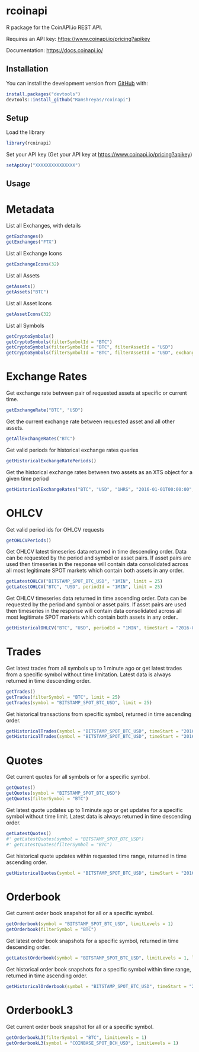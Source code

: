 
<!-- README.md is generated from README.Rmd. Please edit that file -->

# rcoinapi

<!-- badges: start -->
<!-- badges: end -->

R package for the CoinAPI.io REST API.

Requires an API key: <https://www.coinapi.io/pricing?apikey>

Documentation: <https://docs.coinapi.io/>

## Installation

<!-- You can install the released version of rcoinapi from [CRAN](https://CRAN.R-project.org) with: -->
<!-- ``` r -->
<!-- install.packages("rcoinapi") -->
<!-- ``` -->

You can install the development version from
[GitHub](https://github.com/) with:

``` r
install.packages("devtools")
devtools::install_github("Ramshreyas/rcoinapi")
```

## Setup

Load the library

``` r
library(rcoinapi)
```

Set your API key (Get your API key at
<https://www.coinapi.io/pricing?apikey>)

``` r
setApiKey("XXXXXXXXXXXXXXX")
```

## Usage

# Metadata

List all Exchanges, with details

``` r
getExchanges()
getExchanges("FTX")
```

List all Exchange Icons

``` r
getExchangeIcons(32)
```

List all Assets

``` r
getAssets()
getAssets("BTC")
```

List all Asset Icons

``` r
getAssetIcons(32)
```

List all Symbols

``` r
getCryptoSymbols()
getCryptoSymbols(filterSymbolId = "BTC")
getCryptoSymbols(filterSymbolId = "BTC", filterAssetId = "USD")
getCryptoSymbols(filterSymbolId = "BTC", filterAssetId = "USD", exchangeId = "FTX")
```

# Exchange Rates

Get exchange rate between pair of requested assets at specific or
current time.

``` r
getExchangeRate("BTC", "USD")
```

Get the current exchange rate between requested asset and all other
assets.

``` r
getAllExchangeRates("BTC")
```

Get valid periods for historical exchange rates queries

``` r
getHistoricalExchangeRatePeriods()
```

Get the historical exchange rates between two assets as an XTS object
for a given time period

``` r
getHistoricalExchangeRates("BTC", "USD", "1HRS", "2016-01-01T00:00:00", "2016-02-01T00:00:00", limit = 25)
```

# OHLCV

Get valid period ids for OHLCV requests

``` r
getOHLCVPeriods()
```

Get OHLCV latest timeseries data returned in time descending order. Data
can be requested by the period and symbol or asset pairs. If asset pairs
are used then timeseries in the response will contain data consolidated
across all most legitimate SPOT markets which contain both assets in any
order.

``` r
getLatestOHLCV("BITSTAMP_SPOT_BTC_USD", "1MIN", limit = 25)
getLatestOHLCV("BTC", "USD", periodId = "1MIN", limit = 25)
```

Get OHLCV timeseries data returned in time ascending order. Data can be
requested by the period and symbol or asset pairs. If asset pairs are
used then timeseries in the response will contain data consolidated
across all most legitimate SPOT markets which contain both assets in any
order..

``` r
getHistoricalOHLCV("BTC", "USD", periodId = "1MIN", timeStart = "2016-01-01T00:00:00", limit = 25)
```

# Trades

Get latest trades from all symbols up to 1 minute ago or get latest
trades from a specific symbol without time limitation. Latest data is
always returned in time descending order.

``` r
getTrades()
getTrades(filterSymbol = "BTC", limit = 25)
getTrades(symbol = "BITSTAMP_SPOT_BTC_USD", limit = 25)
```

Get historical transactions from specific symbol, returned in time
ascending order.

``` r
getHistoricalTrades(symbol = "BITSTAMP_SPOT_BTC_USD", timeStart = "2016-01-01T00:00:00", limit = 25)
getHistoricalTrades(symbol = "BITSTAMP_SPOT_BTC_USD", timeStart = "2016-01-01T00:00:00", timeEnd = "2016-01-01T00:10:00", limit = 25)
```

# Quotes

Get current quotes for all symbols or for a specific symbol.

``` r
getQuotes()
getQuotes(symbol = "BITSTAMP_SPOT_BTC_USD")
getQuotes(filterSymbol = "BTC")
```

Get latest quote updates up to 1 minute ago or get updates for a
specific symbol without time limit. Latest data is always returned in
time descending order.

``` r
getLatestQuotes()
#' getLatestQuotes(symbol = "BITSTAMP_SPOT_BTC_USD")
#' getLatestQuotes(filterSymbol = "BTC")
```

Get historical quote updates within requested time range, returned in
time ascending order.

``` r
getHistoricalQuotes(symbol = "BITSTAMP_SPOT_BTC_USD", timeStart = "2016-01-01T00:00:00", timeEnd = "2016-01-01T00:10:00", limit = 25)
```

# Orderbook

Get current order book snapshot for all or a specific symbol.

``` r
getOrderbook(symbol = "BITSTAMP_SPOT_BTC_USD", limitLevels = 1)
getOrderbook(filterSymbol = "BTC")
```

Get latest order book snapshots for a specific symbol, returned in time
descending order.

``` r
getLatestOrderbook(symbol = "BITSTAMP_SPOT_BTC_USD", limitLevels = 1, limit = 25)
```

Get historical order book snapshots for a specific symbol within time
range, returned in time ascending order.

``` r
getHistoricalOrderbook(symbol = "BITSTAMP_SPOT_BTC_USD", timeStart = "2016-01-01T00:00:00", timeEnd = "2016-01-01T00:10:00", limitLevels = 1, limit = 25)
```

# OrderbookL3

Get current order book snapshot for all or a specific symbol.

``` r
getOrderbookL3(filterSymbol = "BTC", limitLevels = 1)
getOrderbookL3(symbol = "COINBASE_SPOT_BCH_USD", limitLevels = 1)
```
